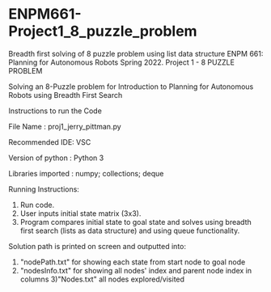 # ENPM661-Project1_8_puzzle_problem
Breadth first solving of 8 puzzle problem using list data structure
ENPM 661: Planning for Autonomous Robots Spring 2022.
Project 1 - 8 PUZZLE PROBLEM

Solving an 8-Puzzle problem for Introduction to Planning for Autonomous Robots using Breadth First Search

Instructions to run the Code

File Name : proj1_jerry_pittman.py

Recommended IDE: VSC 

Version of python : Python 3

Libraries imported : numpy; collections; deque

Running Instructions: 
1) Run code. 
2) User inputs initial state matrix (3x3).
3) Program compares initial state to goal state and solves using breadth first search (lists as data structure) and using queue functionality.

Solution path is printed on screen and outputted into:
1) "nodePath.txt" for showing each state from start node to goal node
2) "nodesInfo.txt" for showing all nodes' index and parent node index in columns
3)"Nodes.txt" all nodes explored/visited
